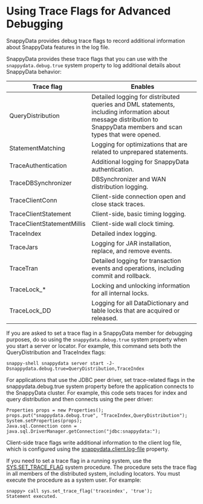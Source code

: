 # Using Trace Flags for Advanced Debugging


SnappyData provides debug trace flags to record additional information about SnappyData features in the log file.

<a id="trace-flag"></a>
SnappyData provides these trace flags that you can use with the `snappydata.debug.true` system property to log additional details about SnappyData behavior:

| Trace flag                 | Enables                                                                                                                                                              |
|----------------------------|----------------------------------------------------------------------------------------------------------------------------------------------------------------------|
| QueryDistribution          | Detailed logging for distributed queries and DML statements, including information about message distribution to SnappyData members and scan types that were opened. |
| StatementMatching          | Logging for optimizations that are related to unprepared statements.                                                                                                 |
| TraceAuthentication        | Additional logging for SnappyData authentication.                                                                                                                    |
| TraceDBSynchronizer        | DBSynchronizer and WAN distribution logging.                                                                                                                         |
| TraceClientConn            | Client-side connection open and close stack traces.                                                                                                                  |
| TraceClientStatement       | Client-side, basic timing logging.                                                                                                                                   |
| TraceClientStatementMillis | Client-side wall clock timing.                                                                                                                                       |
| TraceIndex                 | Detailed index logging.                                                                                                                                              |
| TraceJars                  | Logging for JAR installation, replace, and remove events.                                                                                                            |
| TraceTran                  | Detailed logging for transaction events and operations, including commit and rollback.                                                                               |
| TraceLock\_\*              | Locking and unlocking information for all internal locks.                                                                                                            |
| TraceLock\_DD              | Logging for all DataDictionary and table locks that are acquired or released.                                                                                        |

If you are asked to set a trace flag in a SnappyData member for debugging purposes, do so using the `snappydata.debug.true` system property when you start a server or locator. For example, this command sets both the QueryDistribution and TraceIndex flags:

``` pre
snappy-shell snappydata server start -J-Dsnappydata.debug.true=QueryDistribution,TraceIndex
```

For applications that use the JDBC peer driver, set trace-related flags in the snappydata.debug.true system property before the application connects to the SnappyData cluster. For example, this code sets traces for index and query distribution and then connects using the peer driver:

``` pre
Properties props = new Properties();
props.put("snappydata.debug.true", "TraceIndex,QueryDistribution");
System.setProperties(props);
Java.sql.Connection conn = java.sql.DriverManager.getConnection("jdbc:snappydata:");
```

Client-side trace flags write additional information to the client log file, which is configured using the <a href="../reference/configuration/ConnectionAttributes.html#jdbc_connection_attributes__section_F659D85981384E9AAE128AF6B95A173C" class="xref noPageCitation">snappydata.client.log-file</a> property.

If you need to set a trace flag in a running system, use the <a href="../reference/system_procedures/set-trace-flag.html#reference_A7533A4A873D48FBAB05A67DD5CC7F66" class="xref noPageCitation" title="Enables a snappydata.debug.true trace flag on all members of the distributed system, including locators.">SYS.SET\_TRACE\_FLAG</a> system procedure. The procedure sets the trace flag in all members of the distributed system, including locators. You must execute the procedure as a system user. For example:

``` pre
snappy> call sys.set_trace_flag('traceindex', 'true');
Statement executed.
```


